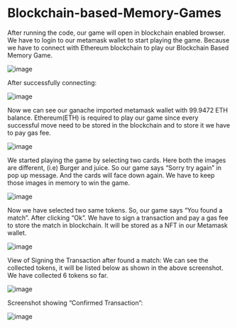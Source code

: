 # Blockchain-based-Memory-Games


After running the code, our game will open in blockchain enabled browser. We have to login to our metamask wallet to start playing the game. Because we have to connect with Ethereum blockchain to play our Blockchain Based Memory Game.

![image](https://user-images.githubusercontent.com/95476158/223665697-75527f19-43f8-47fc-abf6-b9c7085e067b.png)

After successfully connecting: 

![image](https://user-images.githubusercontent.com/95476158/223665925-744bfaee-664d-4a29-9ce1-f3b527afd6f0.png)
 
Now we can see our ganache imported metamask wallet with 99.9472 ETH balance. Ethereum(ETH) is required to play our game since every successful move need to be stored in the blockchain and to store it we have to pay gas fee. 

 ![image](https://user-images.githubusercontent.com/95476158/223665993-81b23b8a-8e99-4ff7-b67f-10245b20aba4.png)

We started playing the game by selecting two cards. Here both the images are different, (i.e) Burger and juice. So our game says “Sorry try again” in pop up message. And the cards will face down again. We have to keep those images in memory to win the game.

 ![image](https://user-images.githubusercontent.com/95476158/223666103-b51b71fa-47d3-4fbe-932a-93ad07639724.png)

Now we have selected two same tokens. So, our game says “You found a match”. After clicking “Ok”. We have to sign a transaction and pay a gas fee to store the match in blockchain. It will be stored as a NFT in our Metamask wallet.

 ![image](https://user-images.githubusercontent.com/95476158/223666151-3bd4bf94-c786-422e-875b-45689106516e.png)

View of Signing the Transaction after found a match:
We can see the collected tokens, it will be listed below as shown in the above screenshot. We have collected 6 tokens so far.

 ![image](https://user-images.githubusercontent.com/95476158/223666234-7e598f79-ece0-4efa-b579-89a81041b030.png)

Screenshot showing “Confirmed Transaction”:

 ![image](https://user-images.githubusercontent.com/95476158/223666303-a3418952-d619-4f62-a7d3-2fd577a9267d.png)

